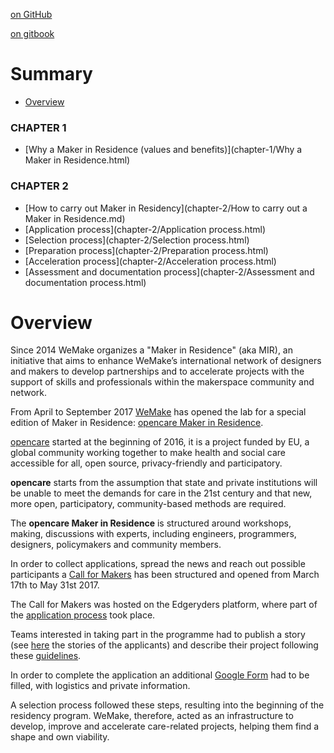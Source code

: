 [on GitHub](https://github.com/WeMakecc/MakerAccelerationProgram_v0_2)

[on gitbook](https://www.gitbook.com/book/wemakecc/makeraccelerationprogram_v0_2)

# Summary

* [Overview](README.md)


### CHAPTER 1

* [Why a Maker in Residence (values and benefits)](chapter-1/Why a Maker in Residence.html)

### CHAPTER 2

* [How to carry out Maker in Residency](chapter-2/How to carry out a Maker in Residence.md)
* [Application process](chapter-2/Application process.html)
* [Selection process](chapter-2/Selection process.html)
* [Preparation process](chapter-2/Preparation process.html)
* [Acceleration process](chapter-2/Acceleration process.html)
* [Assessment and documentation process](chapter-2/Assessment and documentation process.html)

# Overview

Since 2014 WeMake organizes a "Maker in Residence" (aka MIR), an initiative that aims to enhance WeMake’s international network of designers and makers to develop partnerships and to accelerate projects with the support of skills and professionals within the makerspace community and network.

From April to September 2017 [WeMake](http://wemake.cc/) has opened the lab for a special edition of Maker in Residence: [opencare Maker in Residence](http://wemake.cc/opencare/maker-in-residence/).

[opencare](http://opencare.cc) started at the beginning of 2016, it is a project funded by EU, a global community working together to make health and social care accessible for all, open source, privacy-friendly and participatory.

**opencare** starts from the assumption that state and private institutions will be unable to meet the demands for care in the 21st century and that new, more open, participatory, community-based methods are required.

The **opencare Maker in Residence** is structured around workshops, making, discussions with experts, including engineers, programmers, designers, policymakers and community members.

In order to collect applications, spread the news and reach out possible participants a [Call for Makers](https://edgeryders.eu/t/maker-in-residence-program/6165) has been structured and opened from March 17th to May 31st 2017.

The Call for Makers was hosted on the Edgeryders platform, where part of the [application process](https://edgeryders.eu/t/maker-in-residence-program/6165) took place.

Teams interested in taking part in the programme had to publish a story (see [here](https://edgeryders.eu/c/opencare/maker-in-residence) the stories of the applicants) and describe their project following these [guidelines](https://edgeryders.eu/t/about-the-maker-in-residence-at-wemake-category/53).

In order to complete the application an additional [Google Form](https://docs.google.com/forms/d/e/1FAIpQLSegOVLtcEd9eGMryRlHRwKqP_mSnZkz5YhyjmQ-nTGAQQLRjw/viewform?usp=sf_link) had to be filled, with logistics and private information.

A selection process followed these steps, resulting into the beginning of the residency program. WeMake, therefore, acted as an infrastructure to develop, improve and accelerate care-related projects, helping them find a shape and own viability.
